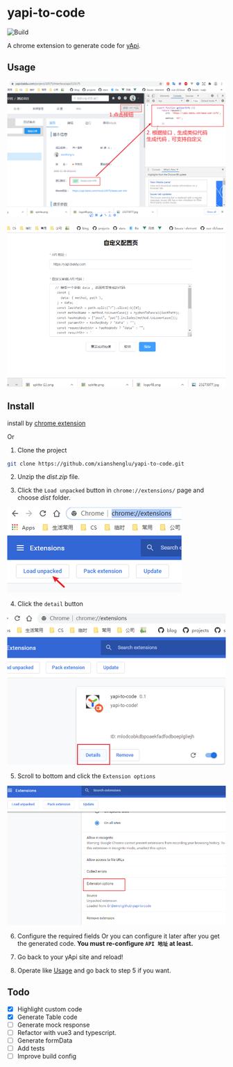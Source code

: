 # yapi-to-code

![Build](https://github.com/xianshenglu/yapi-to-code/workflows/Build/badge.svg)

A chrome extension to generate code for [yApi](https://github.com/YMFE/yapi).

## Usage

![](./public/static/images/getApiCode.png)

![](./public/static/images/optionsPage.png)

## Install

install by [chrome extension](https://chrome.google.com/webstore/detail/yapi-to-code/opdpdamkglmplgokmneddngabjpcailp)

Or

1. Clone the project

```bash
git clone https://github.com/xianshenglu/yapi-to-code.git
```

2. Unzip the _dist.zip_ file.

3. Click the `Load unpacked` button in `chrome://extensions/` page and choose _dist_ folder.

![](./public/static/images/loadUnpacked.png)

4. Click the `detail` button

![](./public/static/images/extensionPage.png)

5. Scroll to bottom and click the `Extension options`

![](./public/static/images/detailPage.png)

6. Configure the required fields Or you can configure it later after you get the generated code. **You must re-configure `API 地址` at least.**

7. Go back to your yApi site and reload!

8. Operate like [Usage](#usage) and go back to step 5 if you want.

## Todo

- [x] Highlight custom code
- [x] Generate Table code
- [ ] Generate mock response
- [ ] Refactor with vue3 and typescript.
- [ ] Generate formData
- [ ] Add tests
- [ ] Improve build config
